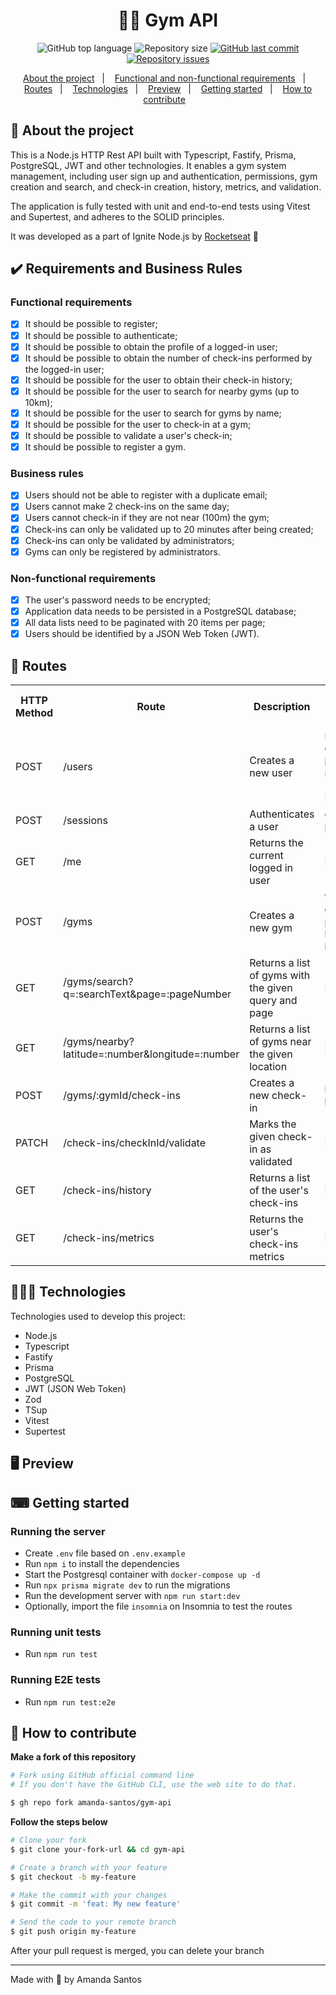 <h1 align="center">
  🏋️‍♀️ Gym API
</h1>

<p align="center">
  <img alt="GitHub top language" src="https://img.shields.io/github/languages/top/amanda-santos/gym-api">

  <img alt="Repository size" src="https://img.shields.io/github/repo-size/amanda-santos/gym-api">

  <a href="https://github.com/amanda-santos/gym-api/commits/master">
    <img alt="GitHub last commit" src="https://img.shields.io/github/last-commit/amanda-santos/gym-api">
  </a>

  <a href="https://github.com/amanda-santos/gym-api/issues">
    <img alt="Repository issues" src="https://img.shields.io/github/issues/amanda-santos/gym-api">
  </a>
</p>

<p align="center">
  <a href="#-about-the-project">About the project</a>&nbsp;&nbsp;&nbsp;|&nbsp;&nbsp;&nbsp;
  <a href="#-functional-and-non-functional-requirements">Functional and non-functional requirements</a>&nbsp;&nbsp;&nbsp;|&nbsp;&nbsp;&nbsp;
  <a href="#-routes">Routes</a>&nbsp;&nbsp;&nbsp;|&nbsp;&nbsp;&nbsp;
  <a href="#-technologies">Technologies</a>&nbsp;&nbsp;&nbsp;|&nbsp;&nbsp;&nbsp;
  <a href="#-preview">Preview</a>&nbsp;&nbsp;&nbsp;|&nbsp;&nbsp;&nbsp;
  <a href="#-getting-started">Getting started</a>&nbsp;&nbsp;&nbsp;|&nbsp;&nbsp;&nbsp;
  <a href="#-how-to-contribute">How to contribute</a>&nbsp;&nbsp;&nbsp;
</p>

## 📝 About the project

<p>This is a Node.js HTTP Rest API built with Typescript, Fastify, Prisma, PostgreSQL, JWT and other technologies. It enables a gym system management, including user sign up and authentication, permissions, gym creation and search, and check-in creation, history, metrics, and validation.</p>

<p>The application is fully tested with unit and end-to-end tests using Vitest and Supertest, and adheres to the SOLID principles.</p>

<p>It was developed as a part of Ignite Node.js by <a href="https://www.rocketseat.com.br/" target="_blank">Rocketseat</a> 🚀</p>

## ✔️ Requirements and Business Rules

### Functional requirements

- [x] It should be possible to register;
- [x] It should be possible to authenticate;
- [x] It should be possible to obtain the profile of a logged-in user;
- [x] It should be possible to obtain the number of check-ins performed by the logged-in user;
- [x] It should be possible for the user to obtain their check-in history;
- [x] It should be possible for the user to search for nearby gyms (up to 10km);
- [x] It should be possible for the user to search for gyms by name;
- [x] It should be possible for the user to check-in at a gym;
- [x] It should be possible to validate a user's check-in;
- [x] It should be possible to register a gym.

### Business rules

- [x] Users should not be able to register with a duplicate email;
- [x] Users cannot make 2 check-ins on the same day;
- [x] Users cannot check-in if they are not near (100m) the gym;
- [x] Check-ins can only be validated up to 20 minutes after being created;
- [x] Check-ins can only be validated by administrators;
- [x] Gyms can only be registered by administrators.

### Non-functional requirements

- [x] The user's password needs to be encrypted;
- [x] Application data needs to be persisted in a PostgreSQL database;
- [x] All data lists need to be paginated with 20 items per page;
- [x] Users should be identified by a JSON Web Token (JWT).

## 🚃 Routes

<table>
  <tr>
    <th>HTTP Method</th>
    <th>Route</th>
    <th>Description</th>
    <th>Request body</th>
    <th>Requires authentication token?</th>
    <th>Requires admin permission?</th>
  </tr>

  <tr>
    <td>POST</td>
    <td>/users</td>
    <td>Creates a new user</td>
    <td>
      name
      <br />
      email
      <br />
      password
      <br />
      role (ADMIN or MEMBER)
    </td>
    <td></td>
    <td></td>
  </tr>

  <tr>
    <td>POST</td>
    <td>/sessions</td>
    <td>Authenticates a user</td>
    <td>
      email
      <br />
      password
    </td>
    <td></td>
    <td></td>
  </tr>

  <tr>
    <td>GET</td>
    <td>/me</td>
    <td>Returns the current logged in user</td>
    <td>N/A</td>
    <td>
      ✔️
    </td>
    <td></td>
  </tr>

  <tr>
    <td>POST</td>
    <td>/gyms</td>
    <td>Creates a new gym</td>
    <td>
      title
      <br />
      description
      <br />
      phone
      <br />
      latitude
      <br />
      longitude
    </td>
    <td>
      ✔️
    </td>
    <td>
      ✔️
    </td>
  </tr>

  <tr>
    <td>GET</td>
    <td>/gyms/search?q=:searchText&page=:pageNumber</td>
    <td>Returns a list of gyms with the given query and page</td>
    <td>N/A</td>
    <td>
      ✔️
    </td>
    <td></td>
  </tr>

  <tr>
    <td>GET</td>
    <td>/gyms/nearby?latitude=:number&longitude=:number</td>
    <td>Returns a list of gyms near the given location</td>
    <td>N/A</td>
    <td>
      ✔️
    </td>
    <td></td>
  </tr>

  <tr>
    <td>POST</td>
    <td>/gyms/:gymId/check-ins</td>
    <td>Creates a new check-in</td>
    <td>
      latitude
      <br />
      longitude
    </td>
    <td>
      ✔️
    </td>
    <td></td>
  </tr>

  <tr>
    <td>PATCH</td>
    <td>/check-ins/checkInId/validate</td>
    <td>Marks the given check-in as validated</td>
    <td>N/A</td>
    <td>
      ✔️
    </td>
    <td>
      ✔️
    </td>
  </tr>

  <tr>
    <td>GET</td>
    <td>/check-ins/history</td>
    <td>Returns a list of the user's check-ins</td>
    <td>N/A</td>
    <td>
      ✔️
    </td>
    <td></td>
  </tr>

  <tr>
    <td>GET</td>
    <td>/check-ins/metrics</td>
    <td>Returns the user's check-ins metrics</td>
    <td>N/A</td>
    <td>
      ✔️
    </td>
    <td></td>
  </tr>
</table>

## 👩🏻‍💻 Technologies

Technologies used to develop this project:

- Node.js
- Typescript
- Fastify
- Prisma
- PostgreSQL
- JWT (JSON Web Token)
- Zod
- TSup
- Vitest
- Supertest

## 🖥 Preview


## ⌨ Getting started

### Running the server

- Create `.env` file based on `.env.example`
- Run `npm i` to install the dependencies
- Start the Postgresql container with `docker-compose up -d`
- Run `npx prisma migrate dev` to run the migrations
- Run the development server with `npm run start:dev`
- Optionally, import the file `insomnia` on Insomnia to test the routes

### Running unit tests

- Run `npm run test`

### Running E2E tests

- Run `npm run test:e2e`

## 🤔 How to contribute

**Make a fork of this repository**

```bash
# Fork using GitHub official command line
# If you don't have the GitHub CLI, use the web site to do that.

$ gh repo fork amanda-santos/gym-api
```

**Follow the steps below**

```bash
# Clone your fork
$ git clone your-fork-url && cd gym-api

# Create a branch with your feature
$ git checkout -b my-feature

# Make the commit with your changes
$ git commit -m 'feat: My new feature'

# Send the code to your remote branch
$ git push origin my-feature
```

After your pull request is merged, you can delete your branch

---

Made with 🧡 by Amanda Santos
